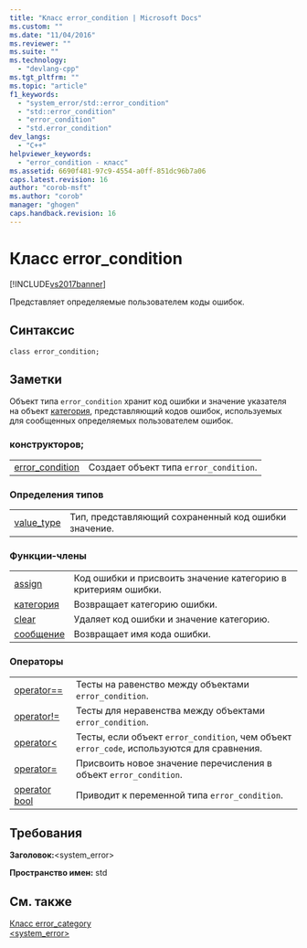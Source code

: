 ```yaml
---
title: "Класс error_condition | Microsoft Docs"
ms.custom: ""
ms.date: "11/04/2016"
ms.reviewer: ""
ms.suite: ""
ms.technology: 
  - "devlang-cpp"
ms.tgt_pltfrm: ""
ms.topic: "article"
f1_keywords: 
  - "system_error/std::error_condition"
  - "std::error_condition"
  - "error_condition"
  - "std.error_condition"
dev_langs: 
  - "C++"
helpviewer_keywords: 
  - "error_condition - класс"
ms.assetid: 6690f481-97c9-4554-a0ff-851dc96b7a06
caps.latest.revision: 16
author: "corob-msft"
ms.author: "corob"
manager: "ghogen"
caps.handback.revision: 16
---
```

# Класс error_condition
[!INCLUDE[vs2017banner](../assembler/inline/includes/vs2017banner.md)]

Представляет определяемые пользователем коды ошибок.  
  
## Синтаксис  
  
```  
class error_condition;  
```  
  
## Заметки  
 Объект типа `error_condition` хранит код ошибки и значение указателя на объект [категория](../standard-library/error-category-class.md), представляющий кодов ошибок, используемых для сообщенных определяемых пользователем ошибок.  
  
### конструкторов;  
  
|||  
|-|-|  
|[error\_condition](../Topic/error_condition::error_condition.md)|Создает объект типа `error_condition`.|  
  
### Определения типов  
  
|||  
|-|-|  
|[value\_type](../Topic/error_condition::value_type.md)|Тип, представляющий сохраненный код ошибки значение.|  
  
### Функции\-члены  
  
|||  
|-|-|  
|[assign](../Topic/error_condition::assign.md)|Код ошибки и присвоить значение категорию в критериям ошибки.|  
|[категория](../Topic/error_condition::category.md)|Возвращает категорию ошибки.|  
|[clear](../Topic/error_condition::clear.md)|Удаляет код ошибки и значение категорию.|  
|[сообщение](../Topic/error_condition::message.md)|Возвращает имя кода ошибки.|  
  
### Операторы  
  
|||  
|-|-|  
|[operator\=\=](../Topic/error_condition::operator==.md)|Тесты на равенство между объектами `error_condition`.|  
|[operator\!\=](../Topic/error_condition::operator!=.md)|Тесты для неравенства между объектами `error_condition`.|  
|[operator\<](../Topic/error_condition::operator%3C.md)|Тесты, если объект `error_condition`, чем объект `error_code`, используются для сравнения.|  
|[operator\=](../Topic/error_condition::operator=.md)|Присвоить новое значение перечисления в объект `error_condition`.|  
|[operator bool](../Topic/error_condition::operator%20bool.md)|Приводит к переменной типа `error_condition`.|  
  
## Требования  
 **Заголовок:**\<system\_error\>  
  
 **Пространство имен:** std  
  
## См. также  
 [Класс error\_category](../standard-library/error-category-class.md)   
 [\<system\_error\>](../standard-library/system-error.md)